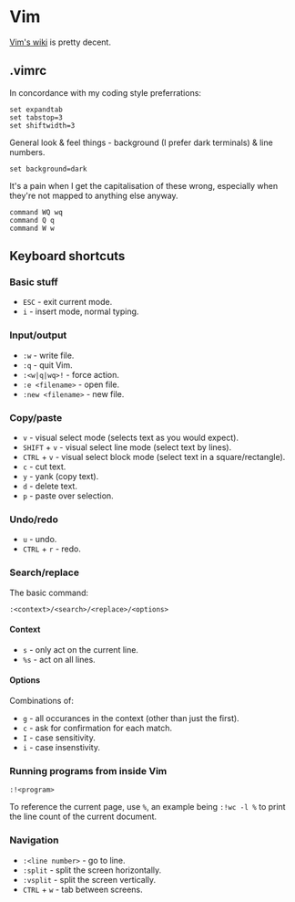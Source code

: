 # Vim


[Vim's wiki](http://vim.wikia.com/) is pretty decent.


## .vimrc


In concordance with my coding style preferrations:

    set expandtab
    set tabstop=3
    set shiftwidth=3

General look & feel things - background (I prefer dark terminals) & line numbers.

    set background=dark

It's a pain when I get the capitalisation of these wrong, especially when they're not mapped to anything else anyway.

    command WQ wq
    command Q q
    command W w



## Keyboard shortcuts


### Basic stuff

* `ESC` - exit current mode.
* `i` - insert mode, normal typing.

### Input/output

* `:w` - write file.
* `:q` - quit Vim.
* `:<w|q|wq>!` - force action.
* `:e <filename>` - open file.
* `:new <filename>` - new file.

### Copy/paste

* `v` - visual select mode (selects text as you would expect).
* `SHIFT` + `v` - visual select line mode (select text by lines).
* `CTRL` + `v` - visual select block mode (select text in a square/rectangle).
* `c` - cut text.
* `y` - yank (copy text).
* `d` - delete text.
* `p` - paste over selection.

### Undo/redo

* `u` - undo.
* `CTRL` + `r` - redo.

### Search/replace

The basic command:

    :<context>/<search>/<replace>/<options>

#### Context

* `s` - only act on the current line.
* `%s` - act on all lines.

#### Options

Combinations of:

* `g` - all occurances in the context (other than just the first).
* `c` - ask for confirmation for each match.
* `I` - case sensitivity.
* `i` - case insenstivity.


### Running programs from inside Vim


    :!<program>


To reference the current page, use `%`, an example being `:!wc -l %` to print the line count of the current document.

### Navigation


* `:<line number>` - go to line.
* `:split` - split the screen horizontally.
* `:vsplit` - split the screen vertically.
* `CTRL` + `w` - tab between screens.

